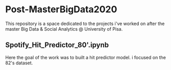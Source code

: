 # Post-MasterBigData2020

This repository is a space dedicated to the projects i've worked on after the master Big Data & Social Analytics @ University of Pisa.


## Spotify_Hit_Predictor_80'.ipynb
Here the goal of the work was to built a hit predictor model. i focused on the 82's dataset.
